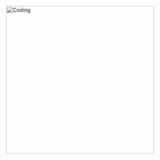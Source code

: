 <img src="https://images.wallpapersden.com/image/download/programming-coding-language_bGhpbm6UmZqaraWkpJRmbmdlrWZlbWU.jpg" align="right" alt="Coding" width="400" src="add your link here">
